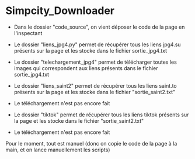 # Simpcity_Downloader

- Dans le dossier "code_source", on vient déposer le code de la page en l'inspectant

- Le dossier "liens_jpg4.py" permet de récupérer tous les liens jpg4.su présents sur la page et les stocke dans le fichier sortie_jpg4.txt

- Le dossier "telechargement_jpg4" permet de télécharger toutes les images qui correspondent aux liens présents dans le fichier sortie_jpg4.txt

- Le dossier "liens_saint2" permet de récupérer tous les liens saint.to présents sur la page et les stocke dans le fichier "sortie_saint2.txt"

- Le téléchargement n'est pas encore fait

- Le dossier "tiktok" permet de récupérer tous les liens tiktok présents sur la page et les stocke dans le fichier "sortie_saint2.txt"

- Le téléchargement n'est pas encore fait


Pour le moment, tout est manuel (donc on copie le code de la page à la main, et on lance manuellement les scripts)
